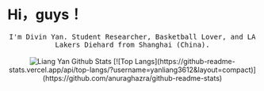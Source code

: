 # Hi，guys！

<p align="center">
  <samp>
I'm Divin Yan. Student Researcher, Basketball Lover, and LA Lakers Diehard from Shanghai (China).
  </samp>
  <br/>
  <br/>
  <img src="https://github-readme-stats.vercel.app/api?username=yanliang3612&bg_color=30,e96443,904e95&title_color=fff&text_color=fff" alt="Liang Yan Github Stats"></img>
  [![Top Langs](https://github-readme-stats.vercel.app/api/top-langs/?username=yanliang3612&layout=compact)](https://github.com/anuraghazra/github-readme-stats)
</p>

